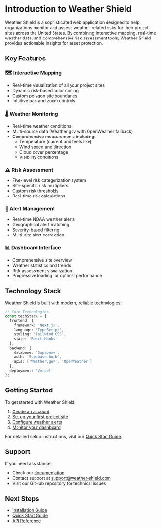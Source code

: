# Introduction to Weather Shield

Weather Shield is a sophisticated web application designed to help organizations monitor and assess weather-related risks for their project sites across the United States. By combining interactive mapping, real-time weather data, and comprehensive risk assessment tools, Weather Shield provides actionable insights for asset protection.

## Key Features

### 🗺️ Interactive Mapping
- Real-time visualization of all your project sites
- Dynamic risk-based color coding
- Custom polygon site boundaries
- Intuitive pan and zoom controls

### 🌡️ Weather Monitoring
- Real-time weather conditions
- Multi-source data (Weather.gov with OpenWeather fallback)
- Comprehensive measurements including:
  - Temperature (current and feels like)
  - Wind speed and direction
  - Cloud cover percentage
  - Visibility conditions

### ⚠️ Risk Assessment
- Five-level risk categorization system
- Site-specific risk multipliers
- Custom risk thresholds
- Real-time risk calculations

### 🚨 Alert Management
- Real-time NOAA weather alerts
- Geographical alert matching
- Severity-based filtering
- Multi-site alert correlation

### 📊 Dashboard Interface
- Comprehensive site overview
- Weather statistics and trends
- Risk assessment visualization
- Progressive loading for optimal performance

## Technology Stack

Weather Shield is built with modern, reliable technologies:

```typescript
// Core Technologies
const techStack = {
  frontend: {
    framework: 'Next.js',
    language: 'TypeScript',
    styling: 'Tailwind CSS',
    state: 'React Hooks'
  },
  backend: {
    database: 'Supabase',
    auth: 'Supabase Auth',
    apis: ['Weather.gov', 'OpenWeather']
  },
  deployment: 'Vercel'
};
```

## Getting Started

To get started with Weather Shield:

1. [Create an account](/docs/quick-start#create-account)
2. [Set up your first project site](/docs/quick-start#first-site)
3. [Configure weather alerts](/docs/quick-start#configure-alerts)
4. [Monitor your dashboard](/docs/quick-start#monitor-dashboard)

For detailed setup instructions, visit our [Quick Start Guide](/docs/quick-start).

## Support

If you need assistance:
- Check our [documentation](/docs)
- Contact support at support@weather-shield.com
- Visit our GitHub repository for technical issues

## Next Steps

- [Installation Guide](/docs/installation)
- [Quick Start Guide](/docs/quick-start)
- [API Reference](/docs/api/authentication)
